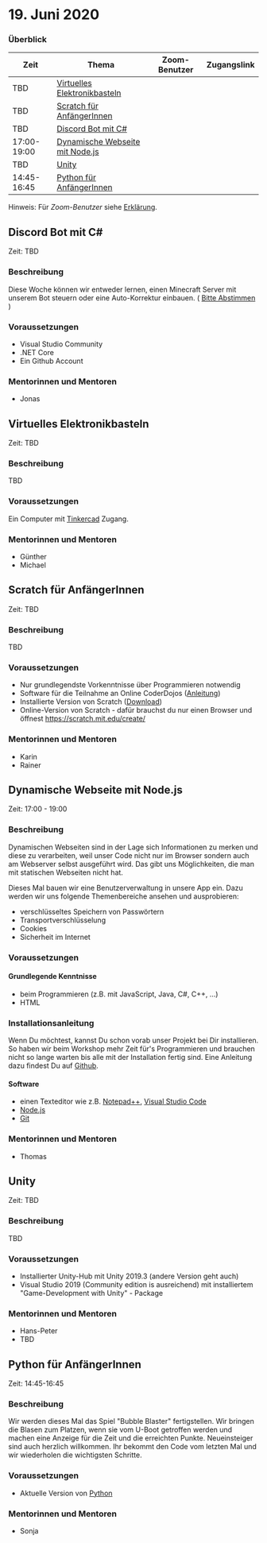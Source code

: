 # 19. Juni 2020

### Überblick

| Zeit | Thema                                                              | Zoom-Benutzer | Zugangslink |
| ---- | ------------------------------------------------------------------ | ------------- | ----------- |
| TBD  | [Virtuelles Elektronikbasteln](#virtuelles-elektronikbasteln)      |               |             |
| TBD  | [Scratch für AnfängerInnen](#scratch-für-anfängerinnen)            |               |             |
| TBD  | [Discord Bot mit C#](#discord-bot-mit-c)                           |               |             |
| 17:00-19:00  | [Dynamische Webseite mit Node.js](#dynamische-webseite-mit-nodejs) |               |             |
| TBD  | [Unity](#unity)                                                    |               |             |
| 14:45-16:45  | [Python für AnfängerInnen](#python-für-anfängerinnen)              |               |             |

Hinweis: Für _Zoom-Benutzer_ siehe [Erklärung](https://github.com/coderdojo-linz/coderdojo-online/blob/master/Zoom.md).

## Discord Bot mit C#

Zeit: TBD

### Beschreibung

Diese Woche können wir entweder lernen, einen Minecraft Server mit unserem Bot steuern oder eine Auto-Korrektur einbauen. ( [Bitte Abstimmen](https://github.com/coderdojo-linz/DiscordBot-DotNet/issues/40) )

### Voraussetzungen

- Visual Studio Community
- .NET Core
- Ein Github Account

### Mentorinnen und Mentoren

- Jonas

## Virtuelles Elektronikbasteln

Zeit: TBD

### Beschreibung

TBD

### Voraussetzungen

Ein Computer mit [Tinkercad](https://www.tinkercad.com) Zugang.

### Mentorinnen und Mentoren

- Günther
- Michael

## Scratch für AnfängerInnen

Zeit: TBD

### Beschreibung

TBD

### Voraussetzungen

- Nur grundlegendste Vorkenntnisse über Programmieren notwendig
- Software für die Teilnahme an Online CoderDojos ([Anleitung](https://linz.coderdojo.net/online-coderdojo-tipps.html))
- Installierte Version von Scratch ([Download](https://scratch.mit.edu/download))
- Online-Version von Scratch - dafür brauchst du nur einen Browser und öffnest https://scratch.mit.edu/create/

### Mentorinnen und Mentoren

- Karin
- Rainer

## Dynamische Webseite mit Node.js

Zeit: 17:00 - 19:00

### Beschreibung

Dynamischen Webseiten sind in der Lage sich Informationen zu merken und diese zu verarbeiten, weil unser Code nicht nur im Browser sondern auch am Webserver selbst ausgeführt wird. Das gibt uns Möglichkeiten, die man mit statischen Webseiten nicht hat.

Dieses Mal bauen wir eine Benutzerverwaltung in unsere App ein. Dazu werden wir uns folgende Themenbereiche ansehen und ausprobieren:
* verschlüsseltes Speichern von Passwörtern
* Transportverschlüsselung
* Cookies
* Sicherheit im Internet

### Voraussetzungen

#### Grundlegende Kenntnisse

- beim Programmieren (z.B. mit JavaScript, Java, C#, C++, ...)
- HTML

### Installationsanleitung

Wenn Du möchtest, kannst Du schon vorab unser Projekt bei Dir installieren. So haben wir beim Workshop mehr Zeit für's Programmieren und brauchen nicht so lange warten bis alle mit der Installation fertig sind. Eine Anleitung dazu findest Du auf [Github](https://github.com/coderdojo-neusiedl/dynamic-webpage/tree/workshop-20200619).

#### Software

- einen Texteditor wie z.B. [Notepad++](https://notepad-plus-plus.org), [Visual Studio Code](https://code.visualstudio.com)
- [Node.js](https://nodejs.org/en/download/)
- [Git](https://git-scm.com/download/win)

### Mentorinnen und Mentoren

- Thomas

## Unity

Zeit: TBD

### Beschreibung

TBD

### Voraussetzungen

- Installierter Unity-Hub mit Unity 2019.3 (andere Version geht auch)
- Visual Studio 2019 (Community edition is ausreichend) mit installiertem "Game-Development with Unity" - Package

### Mentorinnen und Mentoren

- Hans-Peter
- TBD

## Python für AnfängerInnen

Zeit: 14:45-16:45

### Beschreibung

Wir werden dieses Mal das Spiel "Bubble Blaster" fertigstellen.  Wir bringen die Blasen zum Platzen, wenn sie vom U-Boot getroffen werden und machen eine Anzeige für die Zeit und die erreichten Punkte.
Neueinsteiger sind auch herzlich willkommen. Ihr bekommt den Code vom letzten Mal und wir wiederholen die wichtigsten Schritte.

### Voraussetzungen

- Aktuelle Version von [Python](https://www.python.org/downloads/)

### Mentorinnen und Mentoren

- Sonja
